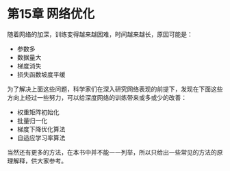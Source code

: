 <!--Copyright © Microsoft Corporation. All rights reserved.
  适用于[License](https://github.com/Microsoft/ai-edu/blob/master/LICENSE.md)版权许可-->

# 第15章 网络优化

随着网络的加深，训练变得越来越困难，时间越来越长，原因可能是：
- 参数多
- 数据量大
- 梯度消失
- 损失函数坡度平缓

为了解决上面这些问题，科学家们在深入研究网络表现的前提下，发现在下面这些方向上经过一些努力，可以给深度网络的训练带来或多或少的改善：
- 权重矩阵初始化
- 批量归一化
- 梯度下降优化算法
- 自适应学习率算法

当然还有更多的方法，在本书中并不能一一列举，所以只给出一些常见的方法的原理解释，供大家参考。
